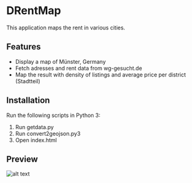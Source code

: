 # DRentMap
This application maps the rent in various cities. 

## Features
- Display a map of Münster, Germany
- Fetch adresses and rent data from wg-gesucht.de
- Map the result with density of listings and average price per district (Stadtteil) 

## Installation
Run the following scripts in Python 3:

1) Run getdata.py
2) Run convert2geojson.py3
3) Open index.html

## Preview
![alt text](https://i.imgur.com/iebPwqB.png)
